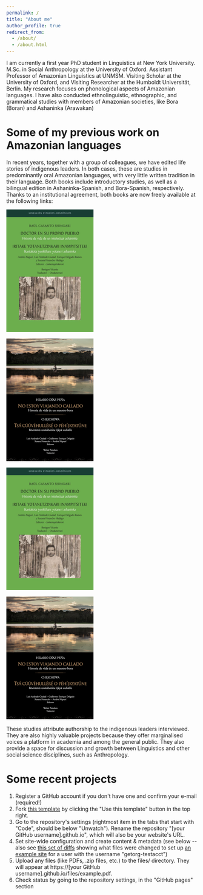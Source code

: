 ```yaml
---
permalink: /
title: "About me"
author_profile: true
redirect_from: 
  - /about/
  - /about.html
---
```


I am currently a first year PhD student in Linguistics at New York University. M.Sc. in Social Anthropology at the University of Oxford. Assistant Professor of Amazonian Linguistics at UNMSM. Visiting Scholar at the University of Oxford, and Visiting Researcher at the Humboldt Universität, Berlin. My research focuses on phonological aspects of Amazonian languages. I have also conducted ethnolinguistic, ethnographic, and grammatical studies with members of Amazonian societies, like Bora (Boran) and Ashaninka (Arawakan)

Some of my previous work on Amazonian languages
======
In recent years, together with a group of colleagues, we have edited life stories of indigenous leaders. In both cases, these are studies in predominantly oral Amazonian languages, with very little written tradition in their language. Both books include introductory studies, as well as a bilingual edition in Ashaninka-Spanish, and Bora-Spanish, respectively. Thanks to an institutional agreement, both books are now freely available at the following links:

[<img src="/images/Casanto.png">](https://doi.org/10.18800/978-612-317-804-8)

[<img src="/images/Diaz.png">](https://doi.org/10.18800/9786123172633)

[![imageh alt](https://github.com/andresnapuri/andresnapuri.github.io/blob/198355fafd2f7422339d9d4706f7a75a3b3e2ac8/images/Casanto.png)](https://doi.org/10.18800/978-612-317-804-8)

[![imageh_alt](https://github.com/andresnapuri/andresnapuri.github.io/blob/198355fafd2f7422339d9d4706f7a75a3b3e2ac8/images/Diaz.png)](https://doi.org/10.18800/9786123172633)

These studies attribute authorship to the indigenous leaders interviewed. They are also highly valuable projects because they offer marginalised voices a platform in academia and among the general public. They also provide a space for discussion and growth between Linguistics and other social science disciplines, such as Anthropology.

Some recent projects
======
1. Register a GitHub account if you don't have one and confirm your e-mail (required!)
1. Fork [this template](https://github.com/academicpages/academicpages.github.io) by clicking the "Use this template" button in the top right. 
1. Go to the repository's settings (rightmost item in the tabs that start with "Code", should be below "Unwatch"). Rename the repository "[your GitHub username].github.io", which will also be your website's URL.
1. Set site-wide configuration and create content & metadata (see below -- also see [this set of diffs](http://archive.is/3TPas) showing what files were changed to set up [an example site](https://getorg-testacct.github.io) for a user with the username "getorg-testacct")
1. Upload any files (like PDFs, .zip files, etc.) to the files/ directory. They will appear at https://[your GitHub username].github.io/files/example.pdf.  
1. Check status by going to the repository settings, in the "GitHub pages" section
